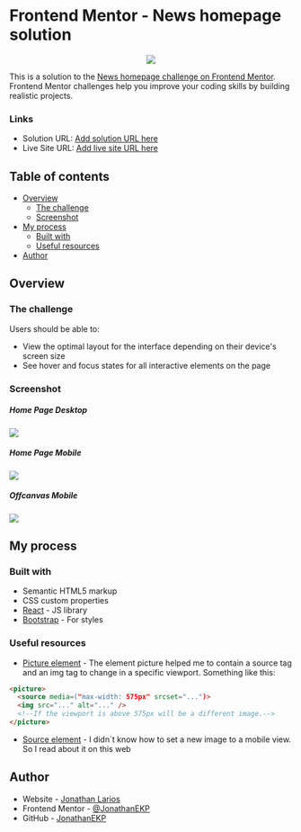 # Frontend Mentor - News homepage solution

<p align="center">
  <img src="./src/assets/Screenshots/home.PNG">
</p>

This is a solution to the [News homepage challenge on Frontend Mentor](https://www.frontendmentor.io/challenges/news-homepage-H6SWTa1MFl). Frontend Mentor challenges help you improve your coding skills by building realistic projects.

### Links

- Solution URL: [Add solution URL here](https://github.com/JonathanEKP/news-homepage)
- Live Site URL: [Add live site URL here](https://jonathanekp.github.io/news-homepage/)

## Table of contents

- [Overview](#overview)
  - [The challenge](#the-challenge)
  - [Screenshot](#screenshot)
- [My process](#my-process)
  - [Built with](#built-with)
  - [Useful resources](#useful-resources)
- [Author](#author)

## Overview

### The challenge

Users should be able to:

- View the optimal layout for the interface depending on their device's screen size
- See hover and focus states for all interactive elements on the page

### Screenshot

##### Home Page Desktop

![](./src/assets/Screenshots/home.PNG)

##### Home Page Mobile

![](./src/assets/Screenshots/homeMobile.PNG)

##### Offcanvas Mobile

![](./src/assets/Screenshots/offcanvas.PNG)

## My process

### Built with

- Semantic HTML5 markup
- CSS custom properties
- [React](https://reactjs.org/) - JS library
- [Bootstrap](https://getbootstrap.com/) - For styles

### Useful resources

- [Picture element](https://developer.mozilla.org/es/docs/Web/HTML/Element/picture) - The element picture helped me to contain a source tag and an img tag to change in a specific viewport. Something like this:

```html
<picture>
  <source media=("max-width: 575px" srcset="...")>
  <img src="..." alt="..." />
  <!--If the viewport is above 575px will be a different image.-->
</picture>
```

- [Source element](https://developer.mozilla.org/es/docs/Web/HTML/Element/source) - I didn´t know how to set a new image to a mobile view. So I read about it on this web

## Author

- Website - [Jonathan Larios](https://jonathanekp.github.io/Portafolio/)
- Frontend Mentor - [@JonathanEKP](https://www.frontendmentor.io/profile/JonathanEKP)
- GitHub - [JonathanEKP](https://github.com/JonathanEKP)
